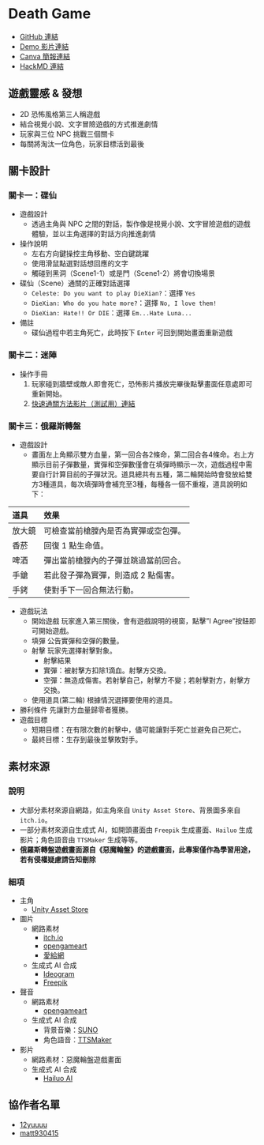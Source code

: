 # Death Game
* [GitHub 連結](https://github.com/PuzeLee/death-game)
* [Demo 影片連結](https://www.youtube.com/watch?v=QkwtMe3pX7M)
* [Canva 簡報連結](https://www.canva.com/design/DAGbvyfn5nc/2svSkbdcWSwOuOL67Fej8g/view?utm_content=DAGbvyfn5nc&utm_campaign=designshare&utm_medium=link2&utm_source=uniquelinks&utlId=h9661b54a4a)
* [HackMD 連結](https://hackmd.io/skaxwQOZRS20dLIAM-rJog?view)

## 遊戲靈感 & 發想
* 2D 恐怖風格第三人稱遊戲
* 結合視覺小說、文字冒險遊戲的方式推進劇情
* 玩家與三位 NPC 挑戰三個關卡
* 每關將淘汰一位角色，玩家目標活到最後

## 關卡設計
### 關卡一：碟仙
* 遊戲設計
  * 透過主角與 NPC 之間的對話，製作像是視覺小說、文字冒險遊戲的遊戲體驗，並以主角選擇的對話方向推進劇情
* 操作說明
  * 左右方向鍵操控主角移動、空白鍵跳躍
  * 使用滑鼠點選對話想回應的文字
  * 觸碰到黑洞（Scene1-1）或是門（Scene1-2）將會切換場景
* 碟仙（Scene）通關的正確對話選擇
  *  `Celeste: Do you want to play DieXian?`：選擇 `Yes`
  *  `DieXian: Who do you hate more?`：選擇 `No, I love them!`
  *  `DieXian: Hate!! Or DIE`：選擇 `Em...Hate Luna...`
* 備註
  * 碟仙過程中若主角死亡，此時按下 `Enter` 可回到開始畫面重新遊戲

### 關卡二：迷陣
* 操作手冊
  1. 玩家碰到牆壁或敵人即會死亡，恐怖影片播放完畢後點擊畫面任意處即可重新開始。
  2. [快速通關方法影片（測試用）連結](https://youtu.be/3uHxyI81F_s)

### 關卡三：俄羅斯轉盤
* 遊戲設計
  * 畫面左上角顯示雙方血量，第一回合各2條命，第二回合各4條命。右上方顯示目前子彈數量，實彈和空彈數僅會在填彈時顯示一次，遊戲過程中需要自行計算目前的子彈狀況。道具總共有五種，第二輪開始時會發放給雙方3種道具，每次填彈時會補充至3種，每種各一個不重複，道具說明如下：

| 道具   | 效果                                               |
|:------|:---------------------------------------------------|
| 放大鏡 | 可檢查當前槍膛內是否為實彈或空包彈。               |
| 香菸   | 回復 1 點生命值。                                  |
| 啤酒   | 彈出當前槍膛內的子彈並跳過當前回合。               |
| 手鎗   | 若此發子彈為實彈，則造成 2 點傷害。                |
| 手銬   | 使對手下一回合無法行動。                          |

* 遊戲玩法
  * 開始遊戲 玩家進入第三關後，會有遊戲說明的視窗，點擊”I Agree”按鈕即可開始遊戲。
  * 填彈 公告實彈和空彈的數量。
  * 射擊 玩家先選擇射擊對象。
    * 射擊結果
    * 實彈：被射擊方扣除1滴血。射擊方交換。
    * 空彈：無造成傷害。若射擊自己，射擊方不變；若射擊對方，射擊方交換。
  * 使用道具(第二輪) 根據情況選擇要使用的道具。
* 勝利條件 先讓對方血量歸零者獲勝。
* 遊戲目標
  * 短期目標：在有限次數的射擊中，儘可能讓對手死亡並避免自己死亡。
  * 最終目標：生存到最後並擊敗對手。

## 素材來源
### 說明
* 大部分素材來源自網路，如主角來自 `Unity Asset Store`、背景圖多來自 `itch.io`。
* 一部分素材來源自生成式 AI，如開頭畫面由 `Freepik` 生成畫面、`Hailuo` 生成影片；角色語音由 `TTSMaker` 生成等等。
* **俄羅斯轉盤遊戲畫面源自《惡魔輪盤》的遊戲畫面，此專案僅作為學習用途，若有侵權疑慮請告知刪除**

### 細項
* 主角
  * [Unity Asset Store](https://assetstore.unity.com/)
* 圖片
  * 網路素材
    * [itch.io](https://itch.io/game-assets)
    * [opengameart](https://opengameart.org/)
    * [愛給網](https://www.aigei.com/game2d/lib/rpg_kong_b/?utm_source=chatgpt.com)
  * 生成式 AI 合成
    * [Ideogram](https://ideogram.ai/)
    * [Freepik](https://www.freepik.com/)
* 聲音
  * 網路素材
    * [opengameart](https://opengameart.org/)
  * 生成式 AI 合成
    * 背景音樂：[SUNO](https://suno.com/)
    * 角色語音：[TTSMaker](https://ttsmaker.com/zh-hk)
* 影片
  * 網路素材：惡魔輪盤遊戲畫面
  * 生成式 AI 合成
    * [Hailuo AI](https://hailuoai.video/)

## 協作者名單
* [12yuuuu](https://github.com/12yuuuu)
* [matt930415](https://github.com/matt930415)

